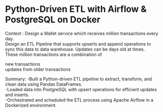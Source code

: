 # Python-Driven ETL with Airflow & PostgreSQL on Docker


Context : Design a Wallet service which receives million transactions every day.  
Design an ETL Pipeline that supports upserts and append operations to sync this data to data warehouse.
Updates can be days old at times.   
These million transactions are a combination of  

new transactions  
updates from older transactions  

Summary: 
-Built a Python-driven ETL pipeline to extract, transform, and clean data using Pandas DataFrames.  
-Loaded data into PostgreSQL with upsert operations for efficient updates and inserts.  
-Orchestrated and scheduled the ETL process using Apache Airflow in a Dockerized environment.  
